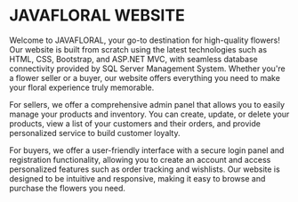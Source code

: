 # JAVAFLORAL WEBSITE

Welcome to JAVAFLORAL, your go-to destination for high-quality flowers! Our website is built from scratch using the latest technologies such as HTML, CSS, Bootstrap, and ASP.NET MVC, with seamless database connectivity provided by SQL Server Management System. Whether you're a flower seller or a buyer, our website offers everything you need to make your floral experience truly memorable.

For sellers, we offer a comprehensive admin panel that allows you to easily manage your products and inventory. You can create, update, or delete your products, view a list of your customers and their orders, and provide personalized service to build customer loyalty.

For buyers, we offer a user-friendly interface with a secure login panel and registration functionality, allowing you to create an account and access personalized features such as order tracking and wishlists. Our website is designed to be intuitive and responsive, making it easy to browse and purchase the flowers you need.
